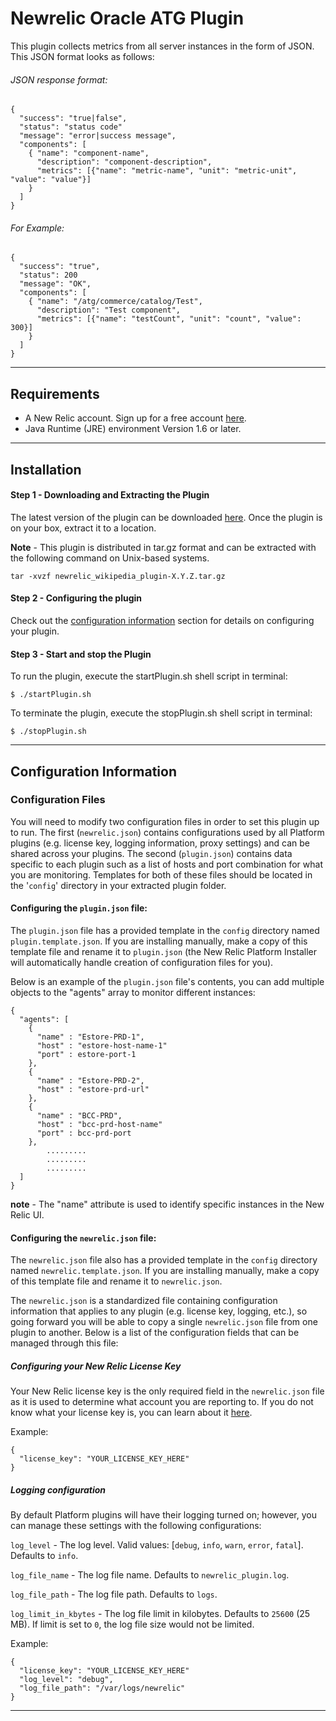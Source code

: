 # Newrelic Oracle ATG Plugin
This plugin collects metrics from all server instances in the form of JSON. This JSON format looks as follows:

###### JSON response format:
	{
	  "success": "true|false",
	  "status": "status code"
	  "message": "error|success message",
	  "components": [
	    { "name": "component-name",
	      "description": "component-description",
	      "metrics": [{"name": "metric-name", "unit": "metric-unit", "value": "value"}]
	    }
	  ]
	}
    
###### For Example:
	{
	  "success": "true",
	  "status": 200
	  "message": "OK",
	  "components": [
	    { "name": "/atg/commerce/catalog/Test",
	      "description": "Test component",
	      "metrics": [{"name": "testCount", "unit": "count", "value": 300}]
	    }
	  ]
	}
    
----

## Requirements
- A New Relic account. Sign up for a free account [here](http://newrelic.com).
- Java Runtime (JRE) environment Version 1.6 or later.

----

## Installation
#### Step 1 - Downloading and Extracting the Plugin
The latest version of the plugin can be downloaded [here](https://rpm.newrelic.com/extensions/com.objectedge.oracle.newrelic).  Once the plugin is on your box, extract it to a location.

**Note** - This plugin is distributed in tar.gz format and can be extracted with the following command on Unix-based systems.

```
tar -xvzf newrelic_wikipedia_plugin-X.Y.Z.tar.gz
```
#### Step 2 - Configuring the plugin
Check out the [configuration information](#configuration-information) section for details on configuring your plugin.

#### Step 3 - Start and stop the Plugin
To run the plugin, execute the startPlugin.sh shell script in terminal:
```
$ ./startPlugin.sh
```
To terminate the plugin, execute the stopPlugin.sh shell script in terminal:

```
$ ./stopPlugin.sh
```
----

## Configuration Information

### Configuration Files

You will need to modify two configuration files in order to set this plugin up to run.  The first (`newrelic.json`) contains configurations used by all Platform plugins (e.g. license key, logging information, proxy settings) and can be shared across your plugins.  The second (`plugin.json`) contains data specific to each plugin such as a list of hosts and port combination for what you are monitoring.  Templates for both of these files should be located in the '`config`' directory in your extracted plugin folder. 

#### Configuring the `plugin.json` file: 

The `plugin.json` file has a provided template in the `config` directory named `plugin.template.json`.  If you are installing manually, make a copy of this template file and rename it to `plugin.json` (the New Relic Platform Installer will automatically handle creation of configuration files for you).  

Below is an example of the `plugin.json` file's contents, you can add multiple objects to the "agents" array to monitor different instances:

```
{
  "agents": [
    {
      "name" : "Estore-PRD-1",
      "host" : "estore-host-name-1"
      "port" : estore-port-1
    },
    {
      "name" : "Estore-PRD-2",
      "host" : "estore-prd-url"
    },
    {
      "name" : "BCC-PRD",
      "host" : "bcc-prd-host-name"
      "port" : bcc-prd-port
    },
    	.........
    	.........
    	.........
  ]
}
```

**note** - The "name" attribute is used to identify specific instances in the New Relic UI. 

#### Configuring the `newrelic.json` file: 

The `newrelic.json` file also has a provided template in the `config` directory named `newrelic.template.json`.  If you are installing manually, make a copy of this template file and rename it to `newrelic.json`.  

The `newrelic.json` is a standardized file containing configuration information that applies to any plugin (e.g. license key, logging, etc.), so going forward you will be able to copy a single `newrelic.json` file from one plugin to another.  Below is a list of the configuration fields that can be managed through this file:

##### Configuring your New Relic License Key

Your New Relic license key is the only required field in the `newrelic.json` file as it is used to determine what account you are reporting to.  If you do not know what your license key is, you can learn about it [here](https://newrelic.com/docs/subscriptions/license-key).

Example: 

```
{
  "license_key": "YOUR_LICENSE_KEY_HERE"
}
```

##### Logging configuration

By default Platform plugins will have their logging turned on; however, you can manage these settings with the following configurations:

`log_level` - The log level. Valid values: [`debug`, `info`, `warn`, `error`, `fatal`]. Defaults to `info`.

`log_file_name` - The log file name. Defaults to `newrelic_plugin.log`.

`log_file_path` - The log file path. Defaults to `logs`.

`log_limit_in_kbytes` - The log file limit in kilobytes. Defaults to `25600` (25 MB). If limit is set to `0`, the log file size would not be limited.

Example:

```
{
  "license_key": "YOUR_LICENSE_KEY_HERE"
  "log_level": "debug",
  "log_file_path": "/var/logs/newrelic"
}
```
----